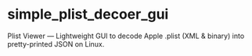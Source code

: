 # simple_plist_decoer_gui
Plist Viewer — Lightweight GUI to decode Apple .plist (XML &amp; binary) into pretty-printed JSON on Linux.
